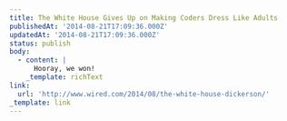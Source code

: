 ```yaml
---
title: The White House Gives Up on Making Coders Dress Like Adults
publishedAt: '2014-08-21T17:09:36.000Z'
updatedAt: '2014-08-21T17:09:36.000Z'
status: publish
body:
  - content: |
      Hooray, we won!
    _template: richText
link:
  url: 'http://www.wired.com/2014/08/the-white-house-dickerson/'
_template: link
---
```


